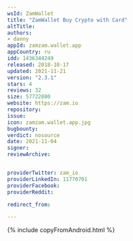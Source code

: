 ```yaml
---
wsId: ZamWallet
title: "ZamWallet Buy Crypto with Card"
altTitle: 
authors:
- danny
appId: zamzam.wallet.app
appCountry: ru
idd: 1436344249
released: 2018-10-17
updated: 2021-11-21
version: "2.3.1"
stars: 4
reviews: 32
size: 57722880
website: https://zam.io
repository: 
issue: 
icon: zamzam.wallet.app.jpg
bugbounty: 
verdict: nosource
date: 2021-11-04
signer: 
reviewArchive:


providerTwitter: zam_io
providerLinkedIn: 11770701
providerFacebook: 
providerReddit: 

redirect_from:

---
```


{% include copyFromAndroid.html %}
